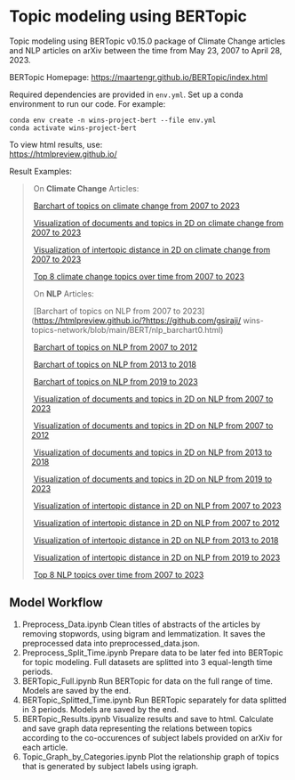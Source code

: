 # Topic modeling using BERTopic

Topic modeling using BERTopic v0.15.0 package of Climate Change articles and NLP articles on arXiv between the time from May 23, 2007 to April 28, 2023.

BERTopic Homepage: https://maartengr.github.io/BERTopic/index.html

Required dependencies are provided in `env.yml`. Set up a conda environment to run our code. For example:

```
conda env create -n wins-project-bert --file env.yml
conda activate wins-project-bert
```



To view html results, use: \
https://htmlpreview.github.io/

Result Examples:

> ​	On **Climate Change** Articles:
>
> ​			[Barchart of topics on climate change from 2007 to 2023](https://htmlpreview.github.io/?https://github.com/gsiraji/wins-topics-network/blob/main/BERT/cc_barchart0.html)
>
> ​			[Visualization of documents and topics in 2D on climate change from 2007 to 2023](https://htmlpreview.github.io/?https://github.com/gsiraji/wins-topics-network/blob/main/BERT/cc_docs.html)
>
> ​			[Visualization of intertopic distance in 2D on climate change from 2007 to 2023](https://htmlpreview.github.io/?https://github.com/gsiraji/wins-topics-network/blob/main/BERT/cc_topics.html)
>
> ​			[Top 8 climate change topics over time from 2007 to 2023](https://htmlpreview.github.io/?https://github.com/gsiraji/wins-topics-network/blob/main/BERT/cc_topics.over_time.html)
>
> ​	On **NLP** Articles:
>
> ​			[Barchart of topics on NLP from 2007 to 2023](https://htmlpreview.github.io/?https://github.com/gsiraji/	wins-topics-network/blob/main/BERT/nlp_barchart0.html)
>
> ​			[Barchart of topics on NLP from 2007 to 2012](https://htmlpreview.github.io/?https://github.com/gsiraji/wins-topics-network/blob/main/BERT/nlp_barchart1.html)
>
> ​			[Barchart of topics on NLP from 2013 to 2018](https://htmlpreview.github.io/?https://github.com/gsiraji/wins-topics-network/blob/main/BERT/nlp_barchart2.html)
>
> ​			[Barchart of topics on NLP from 2019 to 2023](https://htmlpreview.github.io/?https://github.com/gsiraji/wins-topics-network/blob/main/BERT/nlp_barchart3.html)
>
> ​			[Visualization of documents and topics in 2D on NLP from 2007 to 2023](https://htmlpreview.github.io/?https://github.com/gsiraji/wins-topics-network/blob/main/BERT/nlp_docs.html)
>
> ​			[Visualization of documents and topics in 2D on NLP from 2007 to 2012](https://htmlpreview.github.io/?https://github.com/gsiraji/wins-topics-network/blob/main/BERT/nlp_docs_t1.html)
>
> ​			[Visualization of documents and topics in 2D on NLP from 2013 to 2018](https://htmlpreview.github.io/?https://github.com/gsiraji/wins-topics-network/blob/main/BERT/nlp_docs_t2.html)
>
> ​			[Visualization of documents and topics in 2D on NLP from 2019 to 2023](https://htmlpreview.github.io/?https://github.com/gsiraji/wins-topics-network/blob/main/BERT/nlp_docs_t3.html)
>
> ​			[Visualization of intertopic distance in 2D on NLP from 2007 to 2023](https://htmlpreview.github.io/?https://github.com/gsiraji/wins-topics-network/blob/main/BERT/nlp_topics0.html)
>
> ​			[Visualization of intertopic distance in 2D on NLP from 2007 to 2012](https://htmlpreview.github.io/?https://github.com/gsiraji/wins-topics-network/blob/main/BERT/nlp_topics1.html)
>
> ​			[Visualization of intertopic distance in 2D on NLP from 2013 to 2018](https://htmlpreview.github.io/?https://github.com/gsiraji/wins-topics-network/blob/main/BERT/nlp_topics2.html)
>
> ​			[Visualization of intertopic distance in 2D on NLP from 2019 to 2023](https://htmlpreview.github.io/?https://github.com/gsiraji/wins-topics-network/blob/main/BERT/nlp_topics3.html)
>
> ​			[Top 8 NLP topics over time from 2007 to 2023](https://htmlpreview.github.io/?https://github.com/gsiraji/wins-topics-network/blob/main/BERT/nlp_topics_over_time.html)



## Model Workflow

1. Preprocess_Data.ipynb
   Clean titles of abstracts of the articles by removing stopwords, using bigram and lemmatization. It saves the preprocessed data into preprocessed_data.json.
2. Preprocess_Split_Time.ipynb
   Prepare data to be later fed into BERTopic for topic modeling. Full datasets are splitted into 3 equal-length time periods.
3. BERTopic_Full.ipynb
   Run BERTopic for data on the full range of time. Models are saved by the end.
4. BERTopic_Splitted_Time.ipynb
   Run BERTopic separately for data splitted in 3 periods. Models are saved by the end.
5. BERTopic_Results.ipynb
   Visualize results and save to html. Calculate and save graph data representing the relations between topics according to the co-occurences of subject labels provided on arXiv for each article.
6. Topic_Graph_by_Categories.ipynb
   Plot the relationship graph of topics that is generated by subject labels using igraph.

